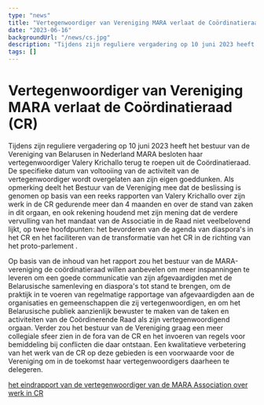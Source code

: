 ```yaml
---
type: "news"
title: "Vertegenwoordiger van Vereniging MARA verlaat de Coördinatieraad (CR)"
date: "2023-06-16"
backgroundUrl: "/news/cs.jpg"
description: "Tijdens zijn reguliere vergadering op 10 juni 2023 heeft het bestuur van de Vereniging van Belarusen in Nederland MARA besloten haar vertegenwoordiger Valery Krichallo terug te roepen uit de Coördinatieraad."
tags: []
---
```


# Vertegenwoordiger van Vereniging MARA verlaat de Coördinatieraad (CR)

Tijdens zijn reguliere vergadering op 10 juni 2023 heeft het bestuur
van de Vereniging van Belarusen in Nederland MARA besloten haar
vertegenwoordiger Valery Krichallo terug te roepen uit de
Coördinatieraad. De specifieke datum van voltooiing van de activiteit
van de vertegenwoordiger wordt overgelaten aan zijn eigen goeddunken.
Als opmerking deelt het Bestuur van de Vereniging mee dat de
beslissing is genomen op basis van een reeks rapporten van Valery
Krichallo over zijn werk in de CR gedurende meer dan 4 maanden en over
de stand van zaken in dit orgaan, en ook rekening houdend met zijn
mening dat de verdere vervulling van het mandaat van de Associatie in
de Raad niet veelbelovend lijkt, op twee hoofdpunten: het bevorderen
van de agenda van diaspora's in het CR en het faciliteren van de
transformatie van het CR in de richting van het proto-parlement .

Op basis van de inhoud van het rapport zou het bestuur van de
MARA-vereniging de coördinatieraad willen aanbevelen om meer
inspanningen te leveren om een goede communicatie van zijn
afgevaardigden met de Belarusische samenleving en diaspora's tot stand
te brengen, om de praktijk in te voeren van regelmatige rapportage van
afgevaardigden aan de organisaties en gemeenschappen die zij
vertegenwoordigen, en om het Belarusische publiek aanzienlijk bewuster
te maken van de taken en activiteiten van de Coördinerende Raad als
zijn vertegenwoordigend orgaan. Verder zou het bestuur van de
Vereniging graag een meer collegiale sfeer zien in de fora van de CR
en het invoeren van regels voor bemiddeling bij conflicten die daar
ontstaan. Een kwalitatieve verbetering van het werk van de CR op deze
gebieden is een voorwaarde voor de Vereniging om in de toekomst haar
vertegenwoordigers daarheen te delegeren.

[het eindrapport van de vertegenwoordiger van de MARA Association over werk in CR](https://docs.google.com/document/d/1IoOBtsZFRoGwW_l2eJHNh-iUgR02DBJLpYrf4iuIk3U/edit)
